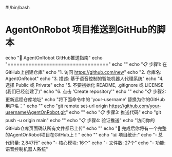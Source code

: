 #!/bin/bash
# AgentOnRobot 项目推送到GitHub的脚本

echo "🚀 AgentOnRobot GitHub推送指南"
echo "=================================="
echo ""
echo "📋 步骤1: 在GitHub上创建仓库"
echo "1. 访问 https://github.com/new"
echo "2. 仓库名: AgentOnRobot"
echo "3. 描述: 基于语音控制的智能机器人代理系统"
echo "4. 选择 Public 或 Private"
echo "5. 不要初始化 README, .gitignore 或 LICENSE (我们已经创建了)"
echo "6. 点击 'Create repository'"
echo ""
echo "📋 步骤2: 更新远程仓库地址"
echo "将下面命令中的 'your-username' 替换为你的GitHub用户名："
echo ""
echo "git remote set-url origin https://github.com/your-username/AgentOnRobot.git"
echo ""
echo "📋 步骤3: 推送代码"
echo "git push -u origin main"
echo ""
echo "📋 步骤4: 验证推送"
echo "访问你的GitHub仓库页面确认所有文件都已上传"
echo ""
echo "🎉 完成后你将有一个完整的AgentOnRobot项目在GitHub上！"
echo ""
echo "📊 项目统计:"
echo "- 总代码量: 2,847行"
echo "- 核心模块: 16个" 
echo "- 文件数: 27个"
echo "- 功能: 语音控制机器人系统"
